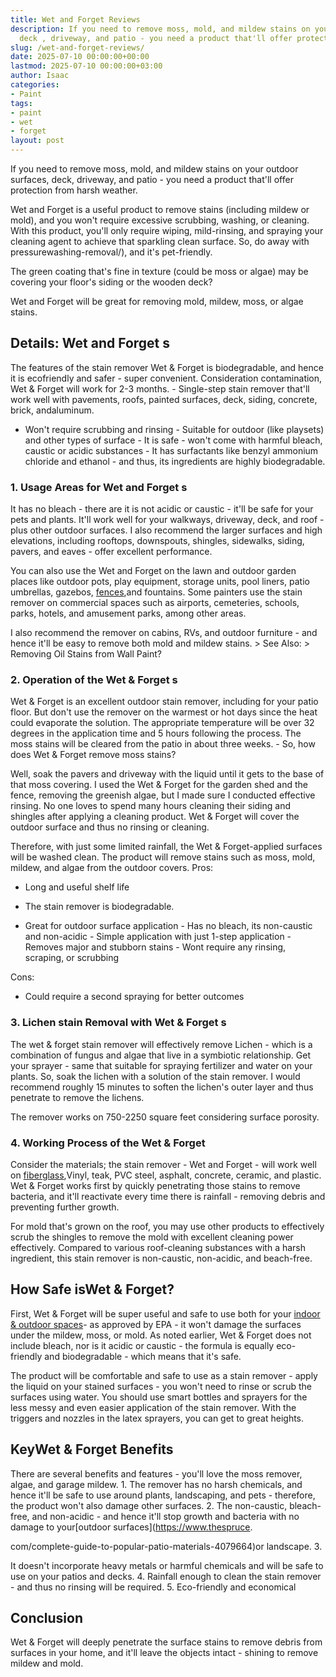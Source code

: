 ```yaml
---
title: Wet and Forget Reviews
description: If you need to remove moss, mold, and mildew stains on your outdoor surfaces,
  deck , driveway, and patio - you need a product that'll offer protection from...
slug: /wet-and-forget-reviews/
date: 2025-07-10 00:00:00+00:00
lastmod: 2025-07-10 00:00:00+03:00
author: Isaac
categories:
- Paint
tags:
- paint
- wet
- forget
layout: post
---
```

If you need to remove moss, mold, and mildew stains on your outdoor surfaces, deck, driveway, and patio - you need a product that'll offer protection from harsh weather.

Wet and Forget is a useful product to remove stains (including mildew or mold), and you won't require excessive scrubbing, washing, or cleaning. With this product, you'll only require wiping, mild-rinsing, and spraying your cleaning agent to achieve that sparkling clean surface. So, do away with pressurewashing-removal/), and it's pet-friendly.

The green coating that's fine in texture (could be moss or algae) may be covering your floor's siding or the wooden deck?

Wet and Forget will be great for removing mold, mildew, moss, or algae stains.

##  Details: Wet and Forget s

The features of the stain remover Wet & Forget is biodegradable, and hence it is ecofriendly and safer - super convenient. Consideration contamination, Wet & Forget will work for 2-3 months. - Single-step stain remover that'll work well with pavements, roofs, painted surfaces, deck, siding, concrete, brick, andaluminum.

- Won't require scrubbing and rinsing - Suitable for outdoor (like playsets) and other types of surface - It is safe - won't come with harmful bleach, caustic or acidic substances - It has surfactants like benzyl ammonium chloride and ethanol - and thus, its ingredients are highly biodegradable.

###  1. Usage Areas for Wet and Forget s

It has no bleach - there are it is not acidic or caustic - it'll be safe for your pets and plants. It'll work well for your walkways, driveway, deck, and roof - plus other outdoor surfaces. I also recommend the larger surfaces and high elevations, including rooftops, downspouts, shingles, sidewalks, siding, pavers, and eaves - offer excellent performance.

You can also use the Wet and Forget on the lawn and outdoor garden places like outdoor pots, play equipment, storage units, pool liners, patio umbrellas, gazebos, [fences](https://pestpolicy.com/best-stain-for-redwood-fence/),and fountains. Some painters use the stain remover on commercial spaces such as airports, cemeteries, schools, parks, hotels, and amusement parks, among other areas.

I also recommend the remover on cabins, RVs, and outdoor furniture - and hence it'll be easy to remove both mold and mildew stains. > See Also: > Removing Oil Stains from Wall Paint?

###  2. Operation of the Wet & Forget s

Wet & Forget is an excellent outdoor stain remover, including for your patio floor. But don't use the remover on the warmest or hot days since the heat could evaporate the solution. The appropriate temperature will be over 32 degrees in the application time and 5 hours following the process. The moss stains will be cleared from the patio in about three weeks. - So, how does Wet & Forget remove moss stains?

Well, soak the pavers and driveway with the liquid until it gets to the base of that moss covering. I used the Wet & Forget for the garden shed and the fence, removing the greenish algae, but I made sure I conducted effective rinsing. No one loves to spend many hours cleaning their siding and shingles after applying a cleaning product. Wet & Forget will cover the outdoor surface and thus no rinsing or cleaning.

Therefore, with just some limited rainfall, the Wet & Forget-applied surfaces will be washed clean. The product will remove stains such as moss, mold, mildew, and algae from the outdoor covers.
Pros:

- Long and useful shelf life

- The stain remover is biodegradable.

- Great for outdoor surface application - Has no bleach, its non-caustic and non-acidic - Simple application with just 1-step application - Removes major and stubborn stains - Wont require any rinsing, scraping, or scrubbing

Cons:

- Could require a second spraying for better outcomes

###  3. Lichen stain Removal with Wet & Forget s

The wet & forget stain remover will effectively remove Lichen - which is a combination of fungus and algae that live in a symbiotic relationship. Get your sprayer - same that suitable for spraying fertilizer and water on your plants. So, soak the lichen with a solution of the stain remover. I would recommend roughly 15 minutes to soften the lichen's outer layer and thus penetrate to remove the lichens.

The remover works on 750-2250 square feet considering surface porosity.

###  4. Working Process of the Wet & Forget

Consider the materials; the stain remover - Wet and Forget - will work well on [fiberglass](https://pestpolicy.com/best-paint-for-fiberglass-boats/),Vinyl, teak, PVC steel, asphalt, concrete, ceramic, and plastic. Wet & Forget works first by quickly penetrating those stains to remove bacteria, and it'll reactivate every time there is rainfall - removing debris and preventing further growth.

For mold that's grown on the roof, you may use other products to effectively scrub the shingles to remove the mold with excellent cleaning power effectively. Compared to various roof-cleaning substances with a harsh ingredient, this stain remover is non-caustic, non-acidic, and beach-free.

##  How Safe isWet & Forget?

First, Wet & Forget will be super useful and safe to use both for your [indoor & outdoor spaces](https://pestpolicy.com/can-you-use-exterior-paint-indoors/)- as approved by EPA - it won't damage the surfaces under the mildew, moss, or mold. As noted earlier, Wet & Forget does not include bleach, nor is it acidic or caustic - the formula is equally eco-friendly and biodegradable - which means that it's safe.

The product will be comfortable and safe to use as a stain remover - apply the liquid on your stained surfaces - you won't need to rinse or scrub the surfaces using water. You should use smart bottles and sprayers for the less messy and even easier application of the stain remover. With the triggers and nozzles in the latex sprayers, you can get to great heights.

##  KeyWet & Forget Benefits

There are several benefits and features - you'll love the moss remover, algae, and garage mildew. 1. The remover has no harsh chemicals, and hence it'll be safe to use around plants, landscaping, and pets - therefore, the product won't also damage other surfaces. 2. The non-caustic, bleach-free, and non-acidic - and hence it'll stop growth and bacteria with no damage to your[outdoor surfaces](https://www.thespruce.

com/complete-guide-to-popular-patio-materials-4079664)or landscape. 3.

It doesn't incorporate heavy metals or harmful chemicals and will be safe to use on your patios and decks. 4. Rainfall enough to clean the stain remover - and thus no rinsing will be required. 5. Eco-friendly and economical

##  Conclusion

Wet & Forget will deeply penetrate the surface stains to remove debris from surfaces in your home, and it'll leave the objects intact - shining to remove mildew and mold.
